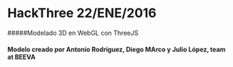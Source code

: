# HackThree 22/ENE/2016

#####Modelado 3D en WebGL con ThreeJS

#### Modelo creado por Antonio Rodriguez, Diego MArco y Julio López, team at BEEVA  